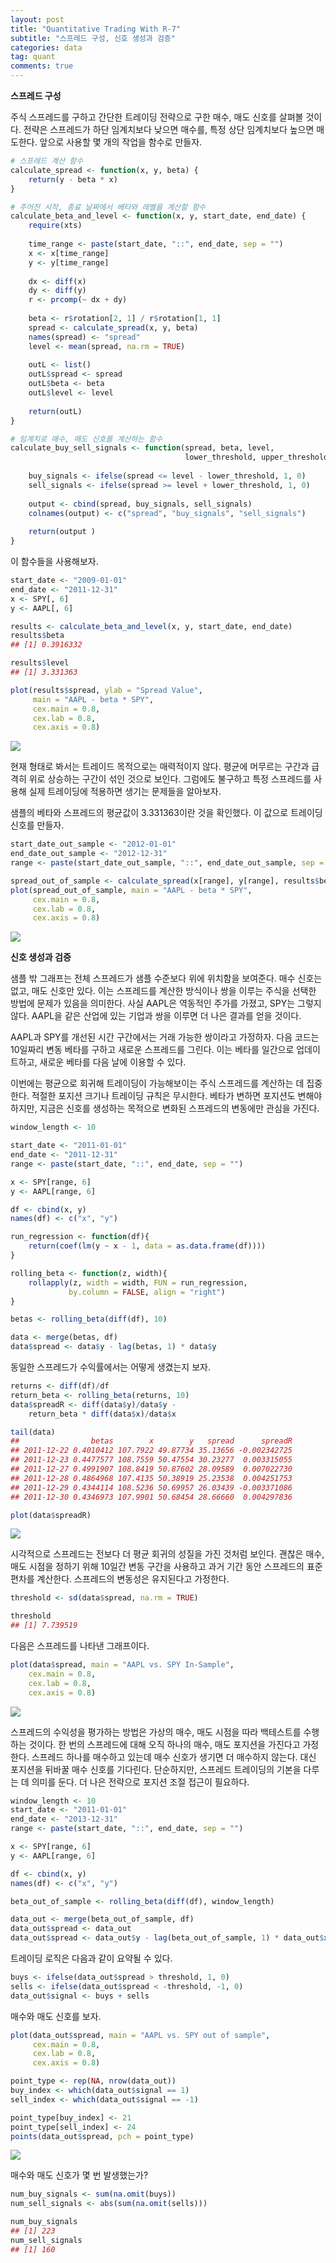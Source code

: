 ```yaml
---
layout: post
title: "Quantitative Trading With R-7"
subtitle: "스프레드 구성, 신호 생성과 검증"
categories: data
tag: quant
comments: true
---
```


**스프레드 구성**

주식 스프레드를 구하고 간단한 트레이딩 전략으로 구한 매수, 매도 신호를 살펴볼 것이다. 전략은 스프레드가 하단 임계치보다 낮으면 매수를, 특정 상단 임계치보다 높으면 매도한다. 앞으로 사용할 몇 개의 작업을 함수로 만들자.

```R
# 스프레드 계산 함수
calculate_spread <- function(x, y, beta) {
    return(y - beta * x)
}

# 주어진 시작, 종료 날짜에서 베타와 레벨을 계산할 함수
calculate_beta_and_level <- function(x, y, start_date, end_date) {
    require(xts)
    
    time_range <- paste(start_date, "::", end_date, sep = "")
    x <- x[time_range]
    y <- y[time_range]
    
    dx <- diff(x) 
    dy <- diff(y)
    r <- prcomp(~ dx + dy)
    
    beta <- r$rotation[2, 1] / r$rotation[1, 1]
    spread <- calculate_spread(x, y, beta)
    names(spread) <- "spread"
    level <- mean(spread, na.rm = TRUE)
    
    outL <- list()
    outL$spread <- spread
    outL$beta <- beta
    outL$level <- level
    
    return(outL)
}

# 임계치로 매수, 매도 신호를 계산하는 함수
calculate_buy_sell_signals <- function(spread, beta, level, 
                                       lower_threshold, upper_threshold) {
    
    buy_signals <- ifelse(spread <= level - lower_threshold, 1, 0)
    sell_signals <- ifelse(spread >= level + lower_threshold, 1, 0)
    
    output <- cbind(spread, buy_signals, sell_signals)
    colnames(output) <- c("spread", "buy_signals", "sell_signals")
    
    return(output )
}
```

이 함수들을 사용해보자.

```R
start_date <- "2009-01-01"
end_date <- "2011-12-31"
x <- SPY[, 6]
y <- AAPL[, 6]

results <- calculate_beta_and_level(x, y, start_date, end_date)
results$beta
## [1] 0.3916332

results$level
## [1] 3.331363

plot(results$spread, ylab = "Spread Value", 
     main = "AAPL - beta * SPY", 
     cex.main = 0.8, 
     cex.lab = 0.8, 
     cex.axis = 0.8)
```

![](https://imgur.com/CW1ijdS.png)

현재 형태로 봐서는 트레이드 목적으로는 매력적이지 않다. 평균에 머무르는 구간과 급격히 위로 상승하는 구간이 섞인 것으로 보인다. 그럼에도 불구하고 특정 스프레드를 사용해 실제 트레이딩에 적용하면 생기는 문제들을 알아보자.

샘플의 베타와 스프레드의 평균값이 3.331363이란 것을 확인했다. 이 값으로 트레이딩 신호를 만들자.

```R
start_date_out_sample <- "2012-01-01"
end_date_out_sample <- "2012-12-31"
range <- paste(start_date_out_sample, "::", end_date_out_sample, sep = "")

spread_out_of_sample <- calculate_spread(x[range], y[range], results$beta)
plot(spread_out_of_sample, main = "AAPL - beta * SPY", 
     cex.main = 0.8, 
     cex.lab = 0.8, 
     cex.axis = 0.8)
```

![](https://imgur.com/DxHHDrE.png)



**신호 생성과 검증**

샘플 밖 그래프는 전체 스프레드가 샘플 수준보다 위에 위치함을 보여준다. 매수 신호는 없고, 매도 신호만 있다. 이는 스프레드를 계산한 방식이나 쌍을 이루는 주식을 선택한 방법에 문제가 있음을 의미한다. 사실 AAPL은 역동적인 주가를 가졌고, SPY는 그렇지 않다. AAPL을 같은 산업에 있는 기업과 쌍을 이루면 더 나은 결과를 얻을 것이다.

AAPL과 SPY를 개선된 시간 구간에서는 거래 가능한 쌍이라고 가정하자. 다음 코드는 10일짜리 변동 베타를 구하고 새로운 스프레드를 그린다. 이는 베타를 일간으로 업데이트하고, 새로운 베타를 다음 날에 이용할 수 있다.

이번에는 평균으로 회귀해 트레이딩이 가능해보이는 주식 스프레드를 계산하는 데 집중한다. 적절한 포지션 크기나 트레이딩 규칙은 무시한다. 베타가 변하면 포지션도 변해야 하지만, 지금은 신호를 생성하는 목적으로 변화된 스프레드의 변동에만 관심을 가진다.

```R
window_length <- 10

start_date <- "2011-01-01"
end_date <- "2011-12-31"
range <- paste(start_date, "::", end_date, sep = "")

x <- SPY[range, 6]
y <- AAPL[range, 6]

df <- cbind(x, y)
names(df) <- c("x", "y")

run_regression <- function(df){
    return(coef(lm(y ~ x - 1, data = as.data.frame(df))))
}

rolling_beta <- function(z, width){
    rollapply(z, width = width, FUN = run_regression,
             by.column = FALSE, align = "right")
}

betas <- rolling_beta(diff(df), 10)

data <- merge(betas, df)
data$spread <- data$y - lag(betas, 1) * data$y
```

동일한 스프레드가 수익률에서는 어떻게 생겼는지 보자. 

```R
returns <- diff(df)/df
return_beta <- rolling_beta(returns, 10)
data$spreadR <- diff(data$y)/data$y -
	return_beta * diff(data$x)/data$x

tail(data)
##                betas        x        y   spread      spreadR
## 2011-12-22 0.4010412 107.7922 49.87734 35.13656 -0.002342725
## 2011-12-23 0.4477577 108.7559 50.47554 30.23277  0.003315055
## 2011-12-27 0.4991907 108.8419 50.87602 28.09589  0.007022730
## 2011-12-28 0.4864968 107.4135 50.38919 25.23538  0.004251753
## 2011-12-29 0.4344114 108.5236 50.69957 26.03439 -0.003371086
## 2011-12-30 0.4346973 107.9901 50.68454 28.66660  0.004297836

plot(data$spreadR)
```

![](https://imgur.com/vvbv4u6.png)

시각적으로 스프레드는 전보다 더 평균 회귀의 성질을 가진 것처럼 보인다. 괜찮은 매수, 매도 시점을 정하기 위해 10일간 변동 구간을 사용하고 과거 기간 동안 스프레드의 표준편차를 계산한다. 스프레드의 변동성은 유지된다고 가정한다. 

```R
threshold <- sd(data$spread, na.rm = TRUE)

threshold
## [1] 7.739519
```

다음은 스프레드를 나타낸 그래프이다.

```R
plot(data$spread, main = "AAPL vs. SPY In-Sample",
    cex.main = 0.8,
    cex.lab = 0.8, 
    cex.axis = 0.8)
```

![](https://imgur.com/2P5PDBp.png)

스프레드의 수익성을 평가하는 방법은 가상의 매수, 매도 시점을 따라 백테스트를 수행하는 것이다. 한 번의 스프레드에 대해 오직 하나의 매수, 매도 포지션을 가진다고 가정한다. 스프레드 하나를 매수하고 있는데 매수 신호가 생기면 더 매수하지 않는다. 대신 포지션을 뒤바꿀 매수 신호를 기다린다. 단순하지만, 스프레드 트레이딩의 기본을 다루는 데 의미를 둔다. 더 나은 전략으로 포지션 조절 접근이 필요하다.

```R
window_length <- 10
start_date <- "2011-01-01"
end_date <- "2013-12-31"
range <- paste(start_date, "::", end_date, sep = "")

x <- SPY[range, 6]
y <- AAPL[range, 6]

df <- cbind(x, y)
names(df) <- c("x", "y")

beta_out_of_sample <- rolling_beta(diff(df), window_length)

data_out <- merge(beta_out_of_sample, df)
data_out$spread <- data_out
data_out$spread <- data_out$y - lag(beta_out_of_sample, 1) * data_out$x
```

트레이딩 로직은 다음과 같이 요약될 수 있다.

```R
buys <- ifelse(data_out$spread > threshold, 1, 0)
sells <- ifelse(data_out$spread < -threshold, -1, 0)
data_out$signal <- buys + sells
```

매수와 매도 신호를 보자.

```R
plot(data_out$spread, main = "AAPL vs. SPY out of sample", 
     cex.main = 0.8, 
     cex.lab = 0.8, 
     cex.axis = 0.8)

point_type <- rep(NA, nrow(data_out))
buy_index <- which(data_out$signal == 1)
sell_index <- which(data_out$signal == -1)

point_type[buy_index] <- 21
point_type[sell_index] <- 24
points(data_out$spread, pch = point_type)
```

![](https://imgur.com/hDwoNar.png)



매수와 매도 신호가 몇 번 발생했는가?

```R
num_buy_signals <- sum(na.omit(buys))
num_sell_signals <- abs(sum(na.omit(sells)))

num_buy_signals
## [1] 223
num_sell_signals
## [1] 160
```

